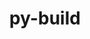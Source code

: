 ---
title: "py-build"
layout: cache
categories: [package, develop-2023-10-15]
meta: {"versions": ["0.10.0", "1.0.3"], "compilers": ["apple-clang@=14.0.0", "gcc@=11.3.0", "gcc@=11.4.0", "gcc@=12.1.0", "gcc@=9.4.0", "oneapi@=2023.2.1"], "oss": ["ubuntu20.04", "ubuntu22.04", "ventura"], "platforms": ["darwin", "linux"], "targets": ["aarch64", "neoverse_v1", "ppc64le", "x86_64_v3"], "stacks": ["e4s", "e4s-neoverse_v1", "e4s-oneapi", "e4s-power", "ml-darwin-aarch64-mps", "ml-linux-x86_64-cpu", "ml-linux-x86_64-cuda", "ml-linux-x86_64-rocm", "root", "tutorial"], "num_specs": 16, "num_specs_by_stack": {"root": 16, "ml-darwin-aarch64-mps": 3, "e4s-neoverse_v1": 2, "e4s-power": 2, "e4s": 2, "e4s-oneapi": 3, "ml-linux-x86_64-cuda": 3, "ml-linux-x86_64-rocm": 3, "ml-linux-x86_64-cpu": 3, "tutorial": 1}}
spec_details: [{"hash": "womeu5mpew2msac5jgjbjbgqhfrev4h7", "compiler": "apple-clang@=14.0.0", "versions": ["1.0.3"], "os": "ventura", "platform": "darwin", "target": "aarch64", "variants": ["build_system=python_pip", "~virtualenv"], "stacks": ["root", "ml-darwin-aarch64-mps"], "size": "-", "tarball": "https://binaries.spack.io/releases/develop-2023-10-15/build_cache/darwin-ventura-aarch64/apple-clang-14.0.0/py-build-1.0.3/darwin-ventura-aarch64-apple-clang-14.0.0-py-build-1.0.3-womeu5mpew2msac5jgjbjbgqhfrev4h7.spack"}, {"hash": "kn74y73jet4j6rr3rbbedpl22s4nqz2t", "compiler": "apple-clang@=14.0.0", "versions": ["1.0.3"], "os": "ventura", "platform": "darwin", "target": "aarch64", "variants": ["build_system=python_pip", "~virtualenv"], "stacks": ["root", "ml-darwin-aarch64-mps"], "size": "-", "tarball": "https://binaries.spack.io/releases/develop-2023-10-15/build_cache/darwin-ventura-aarch64/apple-clang-14.0.0/py-build-1.0.3/darwin-ventura-aarch64-apple-clang-14.0.0-py-build-1.0.3-kn74y73jet4j6rr3rbbedpl22s4nqz2t.spack"}, {"hash": "mdnuo6kngqzmauzqk4jrvo6chyyolok7", "compiler": "apple-clang@=14.0.0", "versions": ["1.0.3"], "os": "ventura", "platform": "darwin", "target": "aarch64", "variants": ["build_system=python_pip", "~virtualenv"], "stacks": ["root", "ml-darwin-aarch64-mps"], "size": "-", "tarball": "https://binaries.spack.io/releases/develop-2023-10-15/build_cache/darwin-ventura-aarch64/apple-clang-14.0.0/py-build-1.0.3/darwin-ventura-aarch64-apple-clang-14.0.0-py-build-1.0.3-mdnuo6kngqzmauzqk4jrvo6chyyolok7.spack"}, {"hash": "tfjfd3evbbmk7asfl6k6r64dfinumotc", "compiler": "gcc@=11.4.0", "versions": ["1.0.3"], "os": "ubuntu20.04", "platform": "linux", "target": "neoverse_v1", "variants": ["build_system=python_pip", "~virtualenv"], "stacks": ["root", "e4s-neoverse_v1"], "size": "-", "tarball": "https://binaries.spack.io/releases/develop-2023-10-15/build_cache/linux-ubuntu20.04-neoverse_v1/gcc-11.4.0/py-build-1.0.3/linux-ubuntu20.04-neoverse_v1-gcc-11.4.0-py-build-1.0.3-tfjfd3evbbmk7asfl6k6r64dfinumotc.spack"}, {"hash": "t6bx2md5avfswdhlbbd6ty56ep6x3ufi", "compiler": "gcc@=11.4.0", "versions": ["1.0.3"], "os": "ubuntu20.04", "platform": "linux", "target": "neoverse_v1", "variants": ["build_system=python_pip", "~virtualenv"], "stacks": ["root", "e4s-neoverse_v1"], "size": "-", "tarball": "https://binaries.spack.io/releases/develop-2023-10-15/build_cache/linux-ubuntu20.04-neoverse_v1/gcc-11.4.0/py-build-1.0.3/linux-ubuntu20.04-neoverse_v1-gcc-11.4.0-py-build-1.0.3-t6bx2md5avfswdhlbbd6ty56ep6x3ufi.spack"}, {"hash": "y3faaawp4opcd3g5fccfckbxil23ebr4", "compiler": "gcc@=9.4.0", "versions": ["1.0.3"], "os": "ubuntu20.04", "platform": "linux", "target": "ppc64le", "variants": ["build_system=python_pip", "~virtualenv"], "stacks": ["root", "e4s-power"], "size": "-", "tarball": "https://binaries.spack.io/releases/develop-2023-10-15/build_cache/linux-ubuntu20.04-ppc64le/gcc-9.4.0/py-build-1.0.3/linux-ubuntu20.04-ppc64le-gcc-9.4.0-py-build-1.0.3-y3faaawp4opcd3g5fccfckbxil23ebr4.spack"}, {"hash": "kfsh2na7uz2r2veg2zcqu6rmv5k72fay", "compiler": "gcc@=9.4.0", "versions": ["1.0.3"], "os": "ubuntu20.04", "platform": "linux", "target": "ppc64le", "variants": ["build_system=python_pip", "~virtualenv"], "stacks": ["root", "e4s-power"], "size": "-", "tarball": "https://binaries.spack.io/releases/develop-2023-10-15/build_cache/linux-ubuntu20.04-ppc64le/gcc-9.4.0/py-build-1.0.3/linux-ubuntu20.04-ppc64le-gcc-9.4.0-py-build-1.0.3-kfsh2na7uz2r2veg2zcqu6rmv5k72fay.spack"}, {"hash": "5o7ypeba2ymiygrdmgyznblzjb6e3opp", "compiler": "gcc@=11.4.0", "versions": ["1.0.3"], "os": "ubuntu20.04", "platform": "linux", "target": "x86_64_v3", "variants": ["build_system=python_pip", "~virtualenv"], "stacks": ["e4s", "root"], "size": "-", "tarball": "https://binaries.spack.io/releases/develop-2023-10-15/build_cache/linux-ubuntu20.04-x86_64_v3/gcc-11.4.0/py-build-1.0.3/linux-ubuntu20.04-x86_64_v3-gcc-11.4.0-py-build-1.0.3-5o7ypeba2ymiygrdmgyznblzjb6e3opp.spack"}, {"hash": "kzekkaeipod5tf26h77ecptm2fbnxgli", "compiler": "gcc@=11.4.0", "versions": ["1.0.3"], "os": "ubuntu20.04", "platform": "linux", "target": "x86_64_v3", "variants": ["build_system=python_pip", "~virtualenv"], "stacks": ["e4s", "root"], "size": "-", "tarball": "https://binaries.spack.io/releases/develop-2023-10-15/build_cache/linux-ubuntu20.04-x86_64_v3/gcc-11.4.0/py-build-1.0.3/linux-ubuntu20.04-x86_64_v3-gcc-11.4.0-py-build-1.0.3-kzekkaeipod5tf26h77ecptm2fbnxgli.spack"}, {"hash": "o4guczqblrrvomw6qz5pgbbqllbb5tg2", "compiler": "oneapi@=2023.2.1", "versions": ["1.0.3"], "os": "ubuntu20.04", "platform": "linux", "target": "x86_64_v3", "variants": ["build_system=python_pip", "~virtualenv"], "stacks": ["root", "e4s-oneapi"], "size": "-", "tarball": "https://binaries.spack.io/releases/develop-2023-10-15/build_cache/linux-ubuntu20.04-x86_64_v3/oneapi-2023.2.1/py-build-1.0.3/linux-ubuntu20.04-x86_64_v3-oneapi-2023.2.1-py-build-1.0.3-o4guczqblrrvomw6qz5pgbbqllbb5tg2.spack"}, {"hash": "lgie27vhiefip4j2g3cnfqenbe6onc7r", "compiler": "oneapi@=2023.2.1", "versions": ["0.10.0"], "os": "ubuntu20.04", "platform": "linux", "target": "x86_64_v3", "variants": ["build_system=python_pip", "~virtualenv"], "stacks": ["root", "e4s-oneapi"], "size": "-", "tarball": "https://binaries.spack.io/releases/develop-2023-10-15/build_cache/linux-ubuntu20.04-x86_64_v3/oneapi-2023.2.1/py-build-0.10.0/linux-ubuntu20.04-x86_64_v3-oneapi-2023.2.1-py-build-0.10.0-lgie27vhiefip4j2g3cnfqenbe6onc7r.spack"}, {"hash": "7ueqyudv4sumvgdwz5qjxqzmscr55k2m", "compiler": "oneapi@=2023.2.1", "versions": ["1.0.3"], "os": "ubuntu20.04", "platform": "linux", "target": "x86_64_v3", "variants": ["build_system=python_pip", "~virtualenv"], "stacks": ["root", "e4s-oneapi"], "size": "-", "tarball": "https://binaries.spack.io/releases/develop-2023-10-15/build_cache/linux-ubuntu20.04-x86_64_v3/oneapi-2023.2.1/py-build-1.0.3/linux-ubuntu20.04-x86_64_v3-oneapi-2023.2.1-py-build-1.0.3-7ueqyudv4sumvgdwz5qjxqzmscr55k2m.spack"}, {"hash": "otq5zfgclb563x44c6y2fikys3rmn4en", "compiler": "gcc@=11.3.0", "versions": ["1.0.3"], "os": "ubuntu22.04", "platform": "linux", "target": "x86_64_v3", "variants": ["build_system=python_pip", "~virtualenv"], "stacks": ["ml-linux-x86_64-cuda", "root", "ml-linux-x86_64-rocm", "ml-linux-x86_64-cpu"], "size": "-", "tarball": "https://binaries.spack.io/releases/develop-2023-10-15/build_cache/linux-ubuntu22.04-x86_64_v3/gcc-11.3.0/py-build-1.0.3/linux-ubuntu22.04-x86_64_v3-gcc-11.3.0-py-build-1.0.3-otq5zfgclb563x44c6y2fikys3rmn4en.spack"}, {"hash": "orldujbongcbyczvbwaqmkf4rrlkvszq", "compiler": "gcc@=11.3.0", "versions": ["1.0.3"], "os": "ubuntu22.04", "platform": "linux", "target": "x86_64_v3", "variants": ["build_system=python_pip", "~virtualenv"], "stacks": ["ml-linux-x86_64-cuda", "root", "ml-linux-x86_64-rocm", "ml-linux-x86_64-cpu"], "size": "-", "tarball": "https://binaries.spack.io/releases/develop-2023-10-15/build_cache/linux-ubuntu22.04-x86_64_v3/gcc-11.3.0/py-build-1.0.3/linux-ubuntu22.04-x86_64_v3-gcc-11.3.0-py-build-1.0.3-orldujbongcbyczvbwaqmkf4rrlkvszq.spack"}, {"hash": "y52xjz7qlxrrj5x5zpjsny5ijqhxi4df", "compiler": "gcc@=11.3.0", "versions": ["1.0.3"], "os": "ubuntu22.04", "platform": "linux", "target": "x86_64_v3", "variants": ["build_system=python_pip", "~virtualenv"], "stacks": ["ml-linux-x86_64-cuda", "root", "ml-linux-x86_64-rocm", "ml-linux-x86_64-cpu"], "size": "-", "tarball": "https://binaries.spack.io/releases/develop-2023-10-15/build_cache/linux-ubuntu22.04-x86_64_v3/gcc-11.3.0/py-build-1.0.3/linux-ubuntu22.04-x86_64_v3-gcc-11.3.0-py-build-1.0.3-y52xjz7qlxrrj5x5zpjsny5ijqhxi4df.spack"}, {"hash": "j5aqfmq7snv64hqiarbith6usyaywqsl", "compiler": "gcc@=12.1.0", "versions": ["1.0.3"], "os": "ubuntu22.04", "platform": "linux", "target": "x86_64_v3", "variants": ["build_system=python_pip", "~virtualenv"], "stacks": ["root", "tutorial"], "size": "-", "tarball": "https://binaries.spack.io/releases/develop-2023-10-15/build_cache/linux-ubuntu22.04-x86_64_v3/gcc-12.1.0/py-build-1.0.3/linux-ubuntu22.04-x86_64_v3-gcc-12.1.0-py-build-1.0.3-j5aqfmq7snv64hqiarbith6usyaywqsl.spack"}]
---